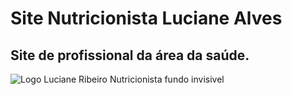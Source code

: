 # Site Nutricionista Luciane Alves
## Site de profissional da área da saúde.
![Logo Luciane Ribeiro Nutricionista fundo invisivel](https://user-images.githubusercontent.com/94813579/184510900-fbfbc846-f024-47b7-98b2-4e59fd037eaf.jpg)
